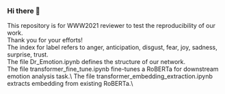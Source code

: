 ### Hi there 👋
This repository is for WWW2021 reviewer to test the reproducibility of our work.\
Thank you for your efforts!\
The index for label refers to anger, anticipation, disgust, fear, joy, sadness, surprise, trust.\
The file Dr_Emotion.ipynb defines the structure of our network.\
The file transformer_fine_tune.ipynb fine-tunes a RoBERTa for downstream emotion analysis task.\ 
The file transformer_embedding_extraction.ipynb extracts embedding from existing RoBERTa.\
<!--
**www2021DrEmotion/www2021DrEmotion** is a ✨ _special_ ✨ repository because its `README.md` (this file) appears on your GitHub profile.

Here are some ideas to get you started:

- 🔭 I’m currently working on ...
- 🌱 I’m currently learning ...
- 👯 I’m looking to collaborate on ...
- 🤔 I’m looking for help with ...
- 💬 Ask me about ...
- 📫 How to reach me: ...
- 😄 Pronouns: ...
- ⚡ Fun fact: ...
-->
